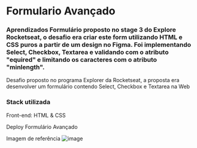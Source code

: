 <h1>Formulario Avançado</h1>

<h3>Aprendizados Formulário proposto no stage 3 do Explore Rocketseat, o desafio era criar este form utilizando HTML e CSS puros a partir de um design no Figma. Foi implementando Select, Checkbox, Textarea e validando com o atributo "equired" e limitando os caracteres com o atributo "minlength".</h3>

<p>Desafio proposto no programa Explorer da Rocketseat, a proposta era desenvolver um formulário contendo Select, Checkbox e Textarea na Web</p>

<h3>Stack utilizada</h3>
Front-end: HTML & CSS

<a> Deploy Formulário Avançado

Imagem de referência
 ![image](https://user-images.githubusercontent.com/108701750/188249415-befc9769-18c3-4c34-b5d6-e6134daec55b.png)

